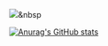 <img src="https://img.shields.io/badge/Python-3766AB?style=flat-square&logo=Python&logoColor=white"/></a>&nbsp 


[![Anurag's GitHub stats](https://github-readme-stats.vercel.app/api?username=Hamtori82)](https://github.com/Hamtori82/github-readme-stats)


<!--
**Hamtori82/Hamtori82** is a ✨ _special_ ✨ repository because its `README.md` (this file) appears on your GitHub profile.

Here are some ideas to get you started:

- 🔭 I’m currently working on ...
- 🌱 I’m currently learning ...
- 👯 I’m looking to collaborate on ...
- 🤔 I’m looking for help with ...
- 💬 Ask me about ...
- 📫 How to reach me: ...
- 😄 Pronouns: ...
- ⚡ Fun fact: ...
-->
